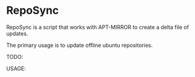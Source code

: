 RepoSync
========
RepoSync is a script that works with APT-MIRROR to create a delta file of updates.

The primary usage is to update offline ubuntu repositories. 

TODO:

USAGE:
